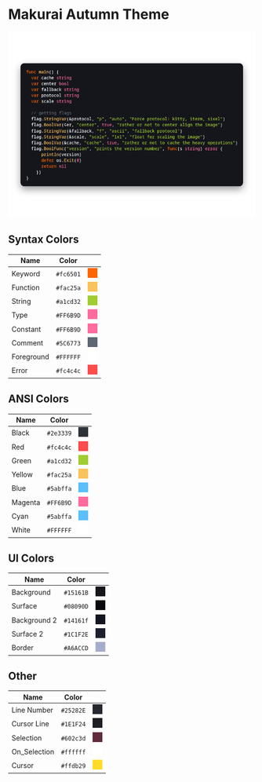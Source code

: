 # Makurai Autumn Theme

<div align=center>

![Theme Preview](../../dogs/autumn/thumbnail.png)
</div>

## Syntax Colors
| Name      | Color          | |
|-----------|----------------|-|
| Keyword   | `#fc6501` | ![keyword](../../dogs/autumn/keyword.png) |
| Function  | `#fac25a` | ![function](../../dogs/autumn/function.png) |
| String    | `#a1cd32` | ![string](../../dogs/autumn/string.png) |
| Type      | `#FF6B9D` | ![type](../../dogs/autumn/type.png) |
| Constant  | `#FF6B9D` | ![constant](../../dogs/autumn/constant.png) |
| Comment   | `#5C6773` | ![comment](../../dogs/autumn/comment.png) |
| Foreground| `#FFFFFF` | ![foreground](../../dogs/autumn/foreground.png) |
| Error     | `#fc4c4c` | ![error](../../dogs/autumn/error.png) |

## ANSI Colors
| Name    | Color                              |                                                       |
| ------- | ---------------------------------- | ----------------------------------------------------- |
| Black   | `#2e3339`   | ![black](../../dogs/autumn/black.png)     |
| Red     | `#fc4c4c`     | ![red](../../dogs/autumn/red.png)         |
| Green   | `#a1cd32`   | ![green](../../dogs/autumn/green.png)     |
| Yellow  | `#fac25a`  | ![yellow](../../dogs/autumn/yellow.png)   |
| Blue    | `#5abffa`    | ![blue](../../dogs/autumn/blue.png)       |
| Magenta | `#FF6B9D` | ![magenta](../../dogs/autumn/magenta.png) |
| Cyan    | `#5abffa`    | ![cyan](../../dogs/autumn/cyan.png)       |
| White   | `#FFFFFF`   | ![white](../../dogs/autumn/white.png)     |

## UI Colors
| Name          | Color           | |
|---------------|-----------------|-|
| Background    | `#15161B` | ![bg](../../dogs/autumn/bg.png) |
| Surface       | `#08090D` | ![surface](../../dogs/autumn/surface.png) |
| Background 2  | `#14161f` | ![bg_alt](../../dogs/autumn/bg_alt.png) |
| Surface 2     | `#1C1F2E` | ![surface_alt](../../dogs/autumn/surface_alt.png) |
| Border        | `#A6ACCD` | ![border](../../dogs/autumn/border.png) |

## Other
| Name         | Color           | |
|--------------|-----------------|-|
| Line Number  | `#25282E` | ![line_nr](../../dogs/autumn/line_nr.png) |
| Cursor Line  | `#1E1F24` | ![cursor_line](../../dogs/autumn/cursor_line.png) |
| Selection    | `#602c3d` | ![selection](../../dogs/autumn/selection.png) |
| On_Selection | `#ffffff` | ![on_selection](../../dogs/autumn/on_selection.png) |
| Cursor       | `#ffdb29` | ![cursor](../../dogs/autumn/cursor.png) |